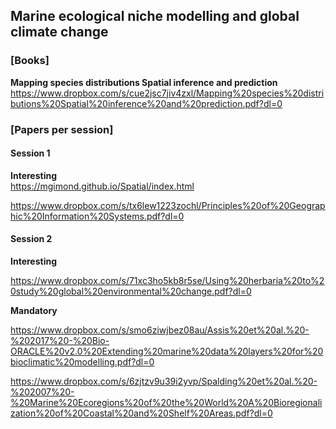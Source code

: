 ## Marine ecological niche modelling and global climate change
### [Books]

**Mapping species distributions Spatial inference and prediction** <br>
https://www.dropbox.com/s/cue2jsc7jiv4zxl/Mapping%20species%20distributions%20Spatial%20inference%20and%20prediction.pdf?dl=0

### [Papers per session]

#### Session 1

**Interesting** <br>
https://mgimond.github.io/Spatial/index.html

https://www.dropbox.com/s/tx6lew1223zochl/Principles%20of%20Geographic%20Information%20Systems.pdf?dl=0

#### Session 2

**Interesting** <br>

https://www.dropbox.com/s/71xc3ho5kb8r5se/Using%20herbaria%20to%20study%20global%20environmental%20change.pdf?dl=0

**Mandatory** <br>

https://www.dropbox.com/s/smo6ziwjbez08au/Assis%20et%20al.%20-%202017%20-%20Bio-ORACLE%20v2.0%20Extending%20marine%20data%20layers%20for%20bioclimatic%20modelling.pdf?dl=0

https://www.dropbox.com/s/6zjtzv9u39i2yvp/Spalding%20et%20al.%20-%202007%20-%20Marine%20Ecoregions%20of%20the%20World%20A%20Bioregionalization%20of%20Coastal%20and%20Shelf%20Areas.pdf?dl=0
